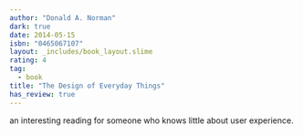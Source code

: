```yaml
---
author: "Donald A. Norman"
dark: true
date: 2014-05-15
isbn: "0465067107"
layout: _includes/book_layout.slime
rating: 4
tag:
  - book
title: "The Design of Everyday Things"
has_review: true
---
```


an interesting reading for someone who knows little about user experience.
